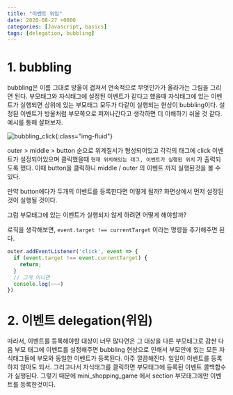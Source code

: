 ```yaml
---
title: "이벤트 위임"
date: 2020-08-27 +0800
categories: [Javascript, basics]
tags: [delegation, bubbling]
---
```


# 1. bubbling

bubbling은 이름 그대로 방울이 겹쳐서 연속적으로 무엇인가가 올라가는 그림을 그리면 된다. 부모태그와 자식태그에 설정된 이벤트가 같다고 했을때 자식태그에 있는 이벤트가 실행되면 상위에 있는 부모태그 모두가 다같이 실행되는 현상이 bubbling이다. 설정된 이벤트가 방울처럼 부모쪽으로 퍼져나간다고 생각하면 더 이해하기 쉬울 것 같다. 예시를 통해 살펴보자.

![bubbling_click](https://yeonghunko.github.io/assets/img/vanila_practice/bubbling_click.png){:class="img-fluid"}

outer > middle > button 순으로 위계질서가 형성되어있고 각각의 태그에 click 이벤트가 설정되어있으며 클릭했을때 `현재 위치해있는 태그, 이벤트가 실행된 위치` 가 출력되도록 했다. 이때 button을 클릭하니 middle / outer 의 이벤트 까지 실행된것을 볼 수 있다.

만약 button에다가 두개의 이벤트를 등록한다면 어떻게 될까? 화면상에서 먼저 설정된것이 실행될 것이다.

그럼 부모태그에 있는 이벤트가 실행되지 않게 하려면 어떻게 해야할까?

로직을 생각해보면, `event.target !== currentTarget` 이라는 명령을 추가해주면 된다.

```javascript
outer.addEventListener('click', event => {
  if (event.target !== event.currentTarget) {
    return;
  }
  // 그게 아니면
  console.log(~~~)
})
```

# 2. 이벤트 delegation(위임)

따라서, 이벤트를 등록해야할 대상이 너무 많다면은 그 대상을 다른 부모태그로 감싼 다음 부모 태그에 이벤트를 설정해주면 bubbling 현상으로 인해서 부모안에 있는 모든 자식태그들에 부모와 동일한 이벤트가 등록된다. 아주 깔끔해진다. 일일이 이벤트를 등록하지 않아도 되서. 그리고나서 자식태그를 클릭하면 부모태그에 등록된 이벤트 콜백함수가 실행된다. 그렇기 때문에 mini_shopping_game 에서 section 부모태그에만 이벤트를 등록한것이다.
